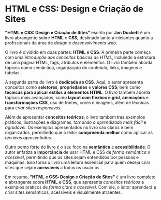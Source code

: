 # HTML e CSS: Design e Criação de Sites

<b>"HTML e CSS: Design e Criação de Sites"</b> escrito por <b>Jon Duckett</b> é um livro abrangente sobre <b>HTML</b> e <b>CSS</b>, destinado tanto a iniciantes quanto a profissionais da área de <i>design e desenvolvimento web</i>.

O livro é dividido em duas partes: <b>HTML</b> e <b>CSS</b>. A primeira parte começa com uma <i>introdução aos conceitos básicos de HTML</i>, incluindo a estrutura de uma página HTML, tags, atributos e elementos. O livro também aborda tópicos como semântica, organização do conteúdo, links, imagens e tabelas.

A segunda parte do livro é <b>dedicada ao CSS</b>. Aqui, o autor apresenta conceitos como <b>seletores</b>, <b>propriedades</b> e <b>valores CSS</b>, bem como <b>técnicas para aplicar estilos a elementos HTML</b>. O livro também aborda tópicos mais avançados, como <b>layout com flexbox e grid</b>, <b>animações</b> e <b>transformações CSS</b>, uso de fontes, cores e imagens, além de técnicas para <i>criar sites responsivos</i>.

Além de apresentar <b>conceitos teóricos</b>, o livro também traz exemplos práticos, ilustrações e diagramas, <i>tornando o aprendizado mais fácil</i> e <i>agradável</i>. Os exemplos apresentados no livro são claros e bem organizados, permitindo que o leitor <b>compreenda melhor</b> como aplicar as <i>técnicas apresentadas</i>.

Outro ponto forte do livro é o seu foco na <b>semântica</b> e <b>acessibilidade</b>. O autor enfatiza a <b>importância</b> de usar HTML e CSS de <i>forma semântica e acessível</i>, permitindo que os sites sejam entendidos por pessoas e máquinas. Isso torna o livro uma leitura essencial para quem deseja criar sites que sejam <b>acessíveis</b> a todos os usuários.

Em resumo, <b>"HTML e CSS: Design e Criação de Sites"</b> é um livro completo e abrangente sobre <b>HTML</b> e <b>CSS</b>, que apresenta <i>conceitos teóricos</i> e exemplos práticos de <i>forma clara e acessível</i>. Com ele, o leitor aprenderá a criar sites semânticos, acessíveis e visualmente atraentes.
